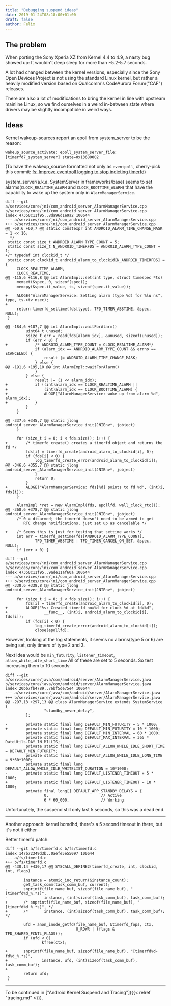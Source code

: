```yaml
---
title: "Debugging suspend ideas"
date: 2019-01-24T08:18:00+01:00
draft: false
author: Felix
---
```


## The problem
When porting the Sony Xperia XZ from Kernel 4.4 to 4.9, a nasty bug showed up:
It wouldn't deep sleep for more than ~5.2-5.7 seconds.

A lot had changed between the kernel versions, especially since the Sony Open
Devices Project is not using the standard Linux kernel, but rather a heavily
modified version based on Qualcomm's CodeAurora Forum("CAF") releases.

There are also a lot of modifications to bring the kernel in line with upstream
mainline Linux, so we find ourselves in a weird in-between state where drivers
may be slightly incompatible in weird ways.

## Ideas
Kernel wakeup-sources report an epoll from system_server to be the reason:
```
wakeup_source_activate: epoll_system_server_file:[timerfd7_system_server] state=0x13680002
```
(To have the wakeup_source formatted not only as `eventpoll`, cherry-pick this
commit: [fs: Improve eventpoll logging to stop indicting timerfd][timerfd-commit])

system_server(a.k.a. SystemServer in frameworks/base) seems to set
alarms(`CLOCK_REALTIME_ALARM` and `CLOCK_BOOTTIME_ALARM`) that have the
capability to wake up the system only in `AlarmManagerService`.

```
diff --git a/services/core/jni/com_android_server_AlarmManagerService.cpp b/services/core/jni/com_android_server_AlarmManagerService.cpp
index 47350c11f95..8da96d1e9a2 100644
--- a/services/core/jni/com_android_server_AlarmManagerService.cpp
+++ b/services/core/jni/com_android_server_AlarmManagerService.cpp
@@ -60,6 +60,7 @@ static constexpr int ANDROID_ALARM_TIME_CHANGE_MASK = 1 << 16;
  */
 static const size_t ANDROID_ALARM_TYPE_COUNT = 5;
 static const size_t N_ANDROID_TIMERFDS = ANDROID_ALARM_TYPE_COUNT + 1;
+/* typedef int clockid_t */
 static const clockid_t android_alarm_to_clockid[N_ANDROID_TIMERFDS] = {
     CLOCK_REALTIME_ALARM,
     CLOCK_REALTIME,
@@ -115,6 +116,8 @@ int AlarmImpl::set(int type, struct timespec *ts)
     memset(&spec, 0, sizeof(spec));
     memcpy(&spec.it_value, ts, sizeof(spec.it_value));
 
+    ALOGE("AlarmManagerService: Setting alarm (type %d) for %lu ns", type, ts->tv_nsec);
+
     return timerfd_settime(fds[type], TFD_TIMER_ABSTIME, &spec, NULL);
 }
 
@@ -184,6 +187,7 @@ int AlarmImpl::waitForAlarm()
         uint64_t unused;
         ssize_t err = read(fds[alarm_idx], &unused, sizeof(unused));
         if (err < 0) {
+            /* ANDROID_ALARM_TYPE_COUNT = CLOCK_REALTIME_ALARM*/
             if (alarm_idx == ANDROID_ALARM_TYPE_COUNT && errno == ECANCELED) {
                 result |= ANDROID_ALARM_TIME_CHANGE_MASK;
             } else {
@@ -191,6 +195,10 @@ int AlarmImpl::waitForAlarm()
             }
         } else {
             result |= (1 << alarm_idx);
+            if ((int)alarm_idx == CLOCK_REALTIME_ALARM ||
+                (int)alarm_idx == CLOCK_BOOTTIME_ALARM) {
+                ALOGE("AlarmManagerService: woke up from alarm %d", alarm_idx);
+            }
         }
     }
 
@@ -337,6 +345,7 @@ static jlong android_server_AlarmManagerService_init(JNIEnv*, jobject)
     }
 
     for (size_t i = 0; i < fds.size(); i++) {
+        /* timerfd_create() creates a timerfd object and returns the fd */
         fds[i] = timerfd_create(android_alarm_to_clockid[i], 0);
         if (fds[i] < 0) {
             log_timerfd_create_error(android_alarm_to_clockid[i]);
@@ -346,6 +355,7 @@ static jlong android_server_AlarmManagerService_init(JNIEnv*, jobject)
             }
             return 0;
         }
+        ALOGE("AlarmManagerService: fds[%d] points to fd %d", (int)i, fds[i]);
     }
 
     AlarmImpl *ret = new AlarmImpl(fds, epollfd, wall_clock_rtc());
@@ -368,6 +378,7 @@ static jlong android_server_AlarmManagerService_init(JNIEnv*, jobject)
     /* 0 = disarmed; the timerfd doesn't need to be armed to get
        RTC change notifications, just set up as cancelable */
 
+    /* Seems this is just for testing that settime works */
     int err = timerfd_settime(fds[ANDROID_ALARM_TYPE_COUNT],
             TFD_TIMER_ABSTIME | TFD_TIMER_CANCEL_ON_SET, &spec, NULL);
     if (err < 0) {
```

```
diff --git a/services/core/jni/com_android_server_AlarmManagerService.cpp b/services/core/jni/com_android_server_AlarmManagerService.cpp
index 47350c11f95..9ade11af60a 100644
--- a/services/core/jni/com_android_server_AlarmManagerService.cpp
+++ b/services/core/jni/com_android_server_AlarmManagerService.cpp
@@ -338,6 +338,8 @@ static jlong android_server_AlarmManagerService_init(JNIEnv*, jobject)
 
     for (size_t i = 0; i < fds.size(); i++) {
         fds[i] = timerfd_create(android_alarm_to_clockid[i], 0);
+        ALOGE("%s: Created timerfd no=%d for clock %d at fd=%d",
+                __func__, (int)i, android_alarm_to_clockid[i], fds[i]);
         if (fds[i] < 0) {
             log_timerfd_create_error(android_alarm_to_clockid[i]);
             close(epollfd);
```


However, looking at the log statements, it seems no alarms(type 5 or 6) are
being set, only timers of type 2 and 3.

Next idea would be `min_futurity`, `listener_timeout`, `allow_while_idle_short_time`
All of these are set to 5 seconds. So test increasing them to 10 seconds:
```
diff --git a/services/core/java/com/android/server/AlarmManagerService.java b/services/core/java/com/android/server/AlarmManagerService.java
index 20bb7fb4789..76bf5de75e4 100644
--- a/services/core/java/com/android/server/AlarmManagerService.java
+++ b/services/core/java/com/android/server/AlarmManagerService.java
@@ -297,13 +297,13 @@ class AlarmManagerService extends SystemService {
                 "standby_never_delay",
         };
 
-        private static final long DEFAULT_MIN_FUTURITY = 5 * 1000;
+        private static final long DEFAULT_MIN_FUTURITY = 10 * 1000;
         private static final long DEFAULT_MIN_INTERVAL = 60 * 1000;
         private static final long DEFAULT_MAX_INTERVAL = 365 * DateUtils.DAY_IN_MILLIS;
         private static final long DEFAULT_ALLOW_WHILE_IDLE_SHORT_TIME = DEFAULT_MIN_FUTURITY;
         private static final long DEFAULT_ALLOW_WHILE_IDLE_LONG_TIME = 9*60*1000;
         private static final long DEFAULT_ALLOW_WHILE_IDLE_WHITELIST_DURATION = 10*1000;
-        private static final long DEFAULT_LISTENER_TIMEOUT = 5 * 1000;
+        private static final long DEFAULT_LISTENER_TIMEOUT = 10 * 1000;
         private final long[] DEFAULT_APP_STANDBY_DELAYS = {
                 0,                       // Active
                 6 * 60_000,              // Working
```
Unfortunately, the suspend still only last 5 seconds, so this was a dead end.

---

<!-- TODO: -->
Another approach: kernel bcmdhd, there's a 5 second timeout in there, but it's not it
either

Better timerfd patch:
```
diff --git a/fs/timerfd.c b/fs/timerfd.c
index 147b72349d3b..0aefe5e55097 100644
--- a/fs/timerfd.c
+++ b/fs/timerfd.c
@@ -430,14 +430,17 @@ SYSCALL_DEFINE2(timerfd_create, int, clockid, int, flags)
 
        instance = atomic_inc_return(&instance_count);
        get_task_comm(task_comm_buf, current);
-       snprintf(file_name_buf, sizeof(file_name_buf), "[timerfd%d_%.*s]",
-                instance, (int)sizeof(task_comm_buf), task_comm_buf);
+       /* snprintf(file_name_buf, sizeof(file_name_buf), "[timerfd%d_%.*s]", */
+       /*       instance, (int)sizeof(task_comm_buf), task_comm_buf); */
 
        ufd = anon_inode_getfd(file_name_buf, &timerfd_fops, ctx,
                               O_RDWR | (flags & TFD_SHARED_FCNTL_FLAGS));
        if (ufd < 0)
                kfree(ctx);
 
+       snprintf(file_name_buf, sizeof(file_name_buf), "[timerfd%d-fd%d_%.*s]",
+               instance, ufd, (int)sizeof(task_comm_buf), task_comm_buf);
+
        return ufd;
 }
```

---

To be continued in ["Android Kernel Suspend and Tracing"]({{< relref "tracing.md" >}}).

[timerfd-commit]: https://github.com/sonyxperiadev/kernel/commit/c1c412fc03c9817dac8cae3353bce1c32af3196a
